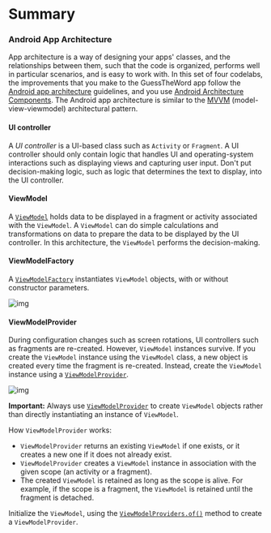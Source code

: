 Summary
==================================

### Android App Architecture

App architecture is a way of designing your apps' classes, and the relationships between them, such that the code is organized, performs well in particular scenarios, and is easy to work with. In this set of four codelabs, the improvements that you make to the GuessTheWord app follow the [Android app architecture](https://developer.android.com/jetpack/docs/guide) guidelines, and you use [Android Architecture Components](https://developer.android.com/jetpack/#architecture-components). The Android app architecture is similar to the [MVVM](https://en.wikipedia.org/wiki/Model–view–viewmodel) (model-view-viewmodel) architectural pattern.

#### UI controller

A *UI controller* is a UI-based class such as `Activity` or `Fragment`. A UI controller should only contain logic that handles UI and operating-system interactions such as displaying views and capturing user input. Don't put decision-making logic, such as logic that determines the text to display, into the UI controller.

#### ViewModel

A [`ViewModel`](https://developer.android.com/reference/android/arch/lifecycle/ViewModel) holds data to be displayed in a fragment or activity associated with the `ViewModel`. A `ViewModel` can do simple calculations and transformations on data to prepare the data to be displayed by the UI controller. In this architecture, the `ViewModel` performs the decision-making.

#### ViewModelFactory

A [`ViewModelFactory`](https://developer.android.com/reference/android/arch/lifecycle/ViewModelProvider.Factory) instantiates `ViewModel` objects, with or without constructor parameters.

![img](https://codelabs.developers.google.com/codelabs/kotlin-android-training-view-model/img/d115344705100cf1.png)

#### ViewModelProvider

During configuration changes such as screen rotations, UI controllers such as fragments are re-created. However, `ViewModel` instances survive. If you create the `ViewModel` instance using the `ViewModel` class, a new object is created every time the fragment is re-created. Instead, create the `ViewModel` instance using a [`ViewModelProvider`](https://developer.android.com/reference/android/arch/lifecycle/ViewModelProvider).

![img](https://codelabs.developers.google.com/codelabs/kotlin-android-training-view-model/img/4b1c6b4b4c62a8ef.png)

**Important:** Always use [`ViewModelProvider`](https://developer.android.com/reference/android/arch/lifecycle/ViewModelProvider) to create `ViewModel` objects rather than directly instantiating an instance of `ViewModel`.

How `ViewModelProvider` works:

- `ViewModelProvider` returns an existing `ViewModel` if one exists, or it creates a new one if it does not already exist.
- `ViewModelProvider` creates a `ViewModel` instance in association with the given scope (an activity or a fragment).
- The created `ViewModel` is retained as long as the scope is alive. For example, if the scope is a fragment, the `ViewModel` is retained until the fragment is detached.

Initialize the `ViewModel`, using the [`ViewModelProviders.of()`](https://developer.android.com/reference/android/arch/lifecycle/ViewModelProviders.html#of) method to create a `ViewModelProvider`.

